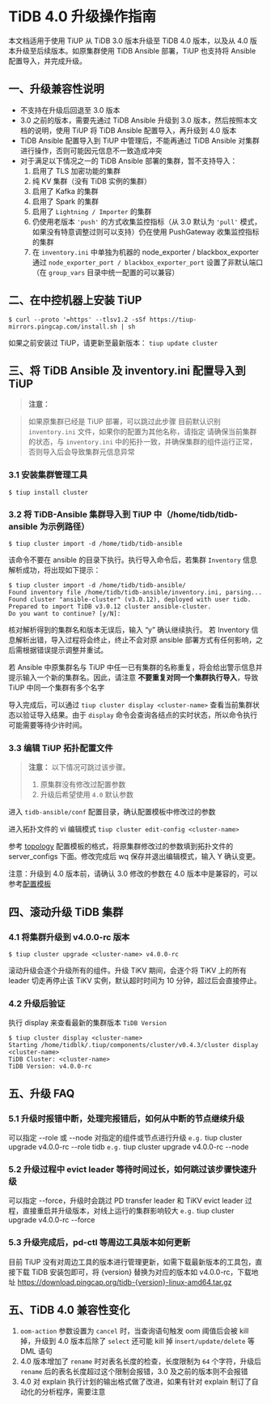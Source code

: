 # TiDB 4.0 升级操作指南

本文档适用于使用 TiUP 从 TiDB 3.0 版本升级至 TiDB 4.0 版本，以及从 4.0 版本升级至后续版本。如原集群使用 TiDB Ansible 部署，TiUP 也支持将 Ansible 配置导入，并完成升级。

## 一、升级兼容性说明

- 不支持在升级后回退至 3.0 版本
- 3.0 之前的版本，需要先通过 TiDB Ansible 升级到 3.0 版本，然后按照本文档的说明，使用 TiUP 将 TiDB Ansible 配置导入，再升级到 4.0 版本
- TiDB Ansible 配置导入到 TiUP 中管理后，不能再通过 TiDB Ansible 对集群进行操作，否则可能因元信息不一致造成冲突
- 对于满足以下情况之一的 TiDB Ansible 部署的集群，暂不支持导入：
  1. 启用了 TLS 加密功能的集群
  2. 纯 KV 集群（没有 TiDB 实例的集群）
  3. 启用了 Kafka 的集群
  4. 启用了 Spark 的集群
  5. 启用了 `Lightning / Importer` 的集群
  6. 仍使用老版本  `'push'` 的方式收集监控指标（从 3.0 默认为 `'pull'` 模式，如果没有特意调整过则可以支持）仍在使用 PushGateway 收集监控指标的集群
  7. 在 `inventory.ini` 中单独为机器的 node_exporter / blackbox_exporter 通过 `node_exporter_port / blackbox_exporter_port` 设置了非默认端口（在 `group_vars` 目录中统一配置的可以兼容）

## 二、在中控机器上安装 TiUP
```
$ curl --proto '=https' --tlsv1.2 -sSf https://tiup-mirrors.pingcap.com/install.sh | sh
```
如果之前安装过 TiUP，请更新至最新版本：
`tiup update cluster`

## 三、将 TiDB Ansible 及 inventory.ini 配置导入到 TiUP

> **注意：**

> 如果原集群已经是 TiUP 部署，可以跳过此步骤
> 目前默认识别 `inventory.ini` 文件，如果你的配置为其他名称，请指定
> 请确保当前集群的状态，与 `inventory.ini` 中的拓扑一致，并确保集群的组件运行正常，否则导入后会导致集群元信息异常

### 3.1 安装集群管理工具
`$ tiup install cluster`

### 3.2 将 TiDB-Ansible 集群导入到 TiUP 中（/home/tidb/tidb-ansible 为示例路径）
`$ tiup cluster import -d /home/tidb/tidb-ansible`

该命令不要在 ansible 的目录下执行。执行导入命令后，若集群 `Inventory` 信息解析成功，将出现如下提示：

```
$ tiup cluster import -d /home/tidb/tidb-ansible/
Found inventory file /home/tidb/tidb-ansible/inventory.ini, parsing...
Found cluster "ansible-cluster" (v3.0.12), deployed with user tidb.
Prepared to import TiDB v3.0.12 cluster ansible-cluster.
Do you want to continue? [y/N]:
```

核对解析得到的集群名和版本无误后，输入 “y” 确认继续执行。
若 Inventory 信息解析出错，导入过程将会终止，终止不会对原 ansible 部署方式有任何影响，之后需根据错误提示调整并重试。

若 Ansible 中原集群名与 TiUP 中任一已有集群的名称重复，将会给出警示信息并提示输入一个新的集群名。因此，请注意 **不要重复对同一个集群执行导入**，导致 TiUP 中同一个集群有多个名字

导入完成后，可以通过 `tiup cluster display <cluster-name>` 查看当前集群状态以验证导入结果。由于 `display` 命令会查询各结点的实时状态，所以命令执行可能需要等待少许时间。

### 3.3 编辑 TiUP 拓扑配置文件

> **注意：**
> 以下情况可跳过该步骤。
>   1. 原集群没有修改过配置参数
>   2. 升级后希望使用 `4.0` 默认参数

进入 `tidb-ansible/conf` 配置目录，确认配置模板中修改过的参数

进入拓扑文件的 vi 编辑模式
`tiup cluster edit-config <cluster-name>`

参考 [topology](https://github.com/pingcap-incubator/tiops/blob/master/topology.example.yaml) 配置模板的格式，将原集群修改过的参数填到拓扑文件的 server_configs 下面。修改完成后 wq 保存并退出编辑模式，输入 Y 确认变更。

注意：升级到 4.0 版本前，请确认 3.0 修改的参数在 4.0 版本中是兼容的，可以参考[配置模板](https://pingcap.com/docs-cn/dev/reference/configuration/tikv-server/configuration-file/)

## 四、滚动升级 TiDB 集群
### 4.1 将集群升级到 v4.0.0-rc 版本
`$ tiup cluster upgrade <cluster-name> v4.0.0-rc`

滚动升级会逐个升级所有的组件。升级 TiKV 期间，会逐个将 TiKV 上的所有 leader 切走再停止该 TiKV 实例，默认超时时间为 10 分钟，超过后会直接停止。

### 4.2 升级后验证
执行 display 来查看最新的集群版本 `TiDB Version`
```
$ tiup cluster display <cluster-name>
Starting /home/tidblk/.tiup/components/cluster/v0.4.3/cluster display <cluster-name>
TiDB Cluster: <cluster-name>
TiDB Version: v4.0.0-rc
```

## 五、升级 FAQ
### 5.1 升级时报错中断，处理完报错后，如何从中断的节点继续升级
可以指定 --role 或 --node 对指定的组件或节点进行升级
`e.g.` tiup cluster upgrade <cluster-name> v4.0.0-rc --role tidb
`e.g.` tiup cluster upgrade <cluster-name> v4.0.0-rc --node <ID>

### 5.2 升级过程中 evict leader 等待时间过长，如何跳过该步骤快速升级
可以指定 --force，升级时会跳过 PD transfer leader 和 TiKV evict leader 过程，直接重启并升级版本，对线上运行的集群影响较大
`e.g.` tiup cluster upgrade <cluster-name> v4.0.0-rc --force

### 5.3 升级完成后，pd-ctl 等周边工具版本如何更新
目前 TiUP 没有对周边工具的版本进行管理更新，如需下载最新版本的工具包，直接下载 TiDB 安装包即可，将 {version} 替换为对应的版本如 v4.0.0-rc，下载地址 https://download.pingcap.org/tidb-{version}-linux-amd64.tar.gz

## 五、TiDB 4.0 兼容性变化
1. `oom-action` 参数设置为 `cancel` 时，当查询语句触发 oom 阈值后会被 kill 掉，升级到 4.0 版本后除了 `select` 还可能 kill 掉 i`nsert/update/delete` 等 DML 语句
2. 4.0 版本增加了 `rename` 时对表名长度的检查，长度限制为 `64` 个字符，升级后 `rename` 后的表名长度超过这个限制会报错，3.0 及之前的版本则不会报错
3. 4.0 对 explain 执行计划的输出格式做了改进，如果有针对 explain 制订了自动化的分析程序，需要注意

